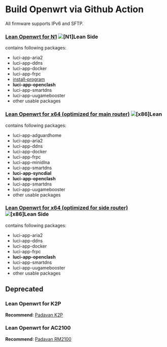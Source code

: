 # Build Openwrt via Github Action

All firmware supports IPv6 and SFTP.

### [Lean Openwrt for N1](https://github.com/Apocalypsor/Actions-Openwrt-Custom/actions/workflows/N1-Lean-Side.yaml) ![[N1]Lean Side](https://github.com/Apocalypsor/Actions-Openwrt-Custom/actions/workflows/N1-Lean-Side.yaml/badge.svg?branch=master)

contains following packages:

+ luci-app-aria2
+ luci-app-ddns
+ luci-app-docker
+ luci-app-frpc
+ [install-program](https://github.com/tuanqing/install-program)
+ **luci-app-openclash**
+ luci-app-smartdns
+ luci-app-uugamebooster
+ other usable packages

### [Lean Openwrt for x64 (optimized for main router)](https://github.com/Apocalypsor/Actions-Openwrt-Custom/actions/workflows/x86-Lean.yaml) ![[x86]Lean](https://github.com/Apocalypsor/Actions-Openwrt-Custom/actions/workflows/x86-Lean.yaml/badge.svg?branch=master)

contains following packages:

+ luci-app-adguardhome
+ luci-app-aria2
+ luci-app-ddns
+ luci-app-docker
+ luci-app-frpc
+ luci-app-minidlna
+ luci-app-smartdns
+ **luci-app-syncdial**
+ **luci-app-openclash**
+ luci-app-smartdns
+ luci-app-uugamebooster
+ other usable packages

### [Lean Openwrt for x64 (optimized for side router)](https://github.com/Apocalypsor/Actions-Openwrt-Custom/actions/workflows/x86-Lean-Side.yaml) ![[x86]Lean Side](https://github.com/Apocalypsor/Actions-Openwrt-Custom/actions/workflows/x86-Lean-Side.yaml/badge.svg?branch=master)

contains following packages:

+ luci-app-aria2
+ luci-app-ddns
+ luci-app-docker
+ luci-app-frpc
+ **luci-app-openclash**
+ luci-app-smartdns
+ luci-app-uugamebooster
+ other usable packages

## Deprecated

### Lean Openwrt for K2P

**Recommend**: [Padavan K2P](https://opt.cn2qq.com/padavan/)

### Lean Openwrt for AC2100

**Recommend**: [Padavan RM2100](https://opt.cn2qq.com/padavan/)
